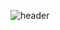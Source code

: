 ![header](https://capsule-render.vercel.app/api?type=transparent&color=_ffffff&height=300&section=header&text=Jeong%20Seok%20Hyeon&fontSize=80&fontColor=#8C65A8)
